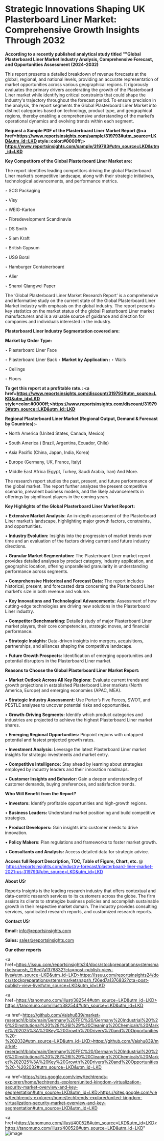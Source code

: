 # Strategic Innovations Shaping UK Plasterboard Liner Market: Comprehensive Growth Insights Through 2032

<strong>According to a recently published analytical study titled ""Global Plasterboard Liner Market Industry Analysis, Comprehensive Forecast, and Opportunities Assessment (2024–2032)</strong>

This report presents a detailed breakdown of revenue forecasts at the global, regional, and national levels, providing an accurate representation of market opportunities across various geographical regions. It rigorously evaluates the primary drivers accelerating the growth of the Plasterboard Liner market while identifying critical constraints that could shape the industry's trajectory throughout the forecast period. To ensure precision in the analysis, the report segments the Global Plasterboard Liner Market into distinct categories based on technology, product type, and geographical regions, thereby enabling a comprehensive understanding of the market’s operational dynamics and evolving trends within each segment.

<strong>Request a Sample PDF of the Plasterboard Liner Market Report </strong><strong>@<a href=https://www.reportsinsights.com/sample/319793#utm_source=LKD&utm_id=LKD style=color:#0000ff;> https://www.reportsinsights.com/sample/319793#utm_source=LKD&utm_id=LKD</a></strong></font>

<strong>Key Competitors of the Global Plasterboard Liner Market are:</strong>

The report identifies leading competitors driving the global Plasterboard Liner market’s competitive landscape, along with their strategic initiatives, technological advancements, and performance metrics.

‣ SCG Packaging

‣ Visy

‣ WEIG-Karton

‣ Fibredevelopment Scandinavia

‣ DS Smith

‣ Siam Kraft

‣ British Gypsum

‣ USG Boral

‣ Hamburger Containerboard

‣ Alier

‣ Shanxi Qiangwei Paper

The ‘Global Plasterboard Liner Market Research Report’ is a comprehensive and informative study on the current state of the Global Plasterboard Liner Market industry with emphasis on the global industry. The report presents key statistics on the market status of the global Plasterboard Liner market manufacturers and is a valuable source of guidance and direction for companies and individuals interested in the industry.

<strong>Plasterboard Liner Industry Segmentation covered are:</strong>

<strong>Market by Order Type: </strong>

‣ Plasterboard Liner Face

‣ Plasterboard Liner Back
‣ 
<strong>Market by Application :</strong>
‣ Walls

‣ Ceilings

‣ Floors

<strong>To get this report at a profitable rate.: <a href=https://www.reportsinsights.com/discount/319793#utm_source=LKD&utm_id=LKD style=color:#0000ff;>https://www.reportsinsights.com/discount/319793#utm_source=LKD&utm_id=LKD</a></strong></font>

<strong>Regional Plasterboard Liner Market (Regional Output, Demand &amp; Forecast by Countries):-</strong>

• North America (United States, Canada, Mexico)

• South America ( Brazil, Argentina, Ecuador, Chile)

• Asia Pacific (China, Japan, India, Korea)

• Europe (Germany, UK, France, Italy)

• Middle East Africa (Egypt, Turkey, Saudi Arabia, Iran) And More.

The research report studies the past, present, and future performance of the global market. The report further analyzes the present competitive scenario, prevalent business models, and the likely advancements in offerings by significant players in the coming years.

<strong>Key Highlights of the Global Plasterboard Liner Market Report:</strong>

• <strong>Extensive Market Analysis:</strong> An in-depth assessment of the Plasterboard Liner market’s landscape, highlighting major growth factors, constraints, and opportunities.

• <strong>Industry Evolution:</strong> Insights into the progression of market trends over time and an evaluation of the factors driving current and future industry directions.

• <strong>Granular Market Segmentation:</strong> The Plasterboard Liner market report provides detailed analyses by product category, industry application, and geographic location, offering unparalleled granularity in understanding performance across segments.

• <strong>Comprehensive Historical and Forecast Data:</strong> The report includes historical, present, and forecasted data concerning the Plasterboard Liner market’s size in both revenue and volume.

• <strong>Key Innovations and Technological Advancements:</strong> Assessment of how cutting-edge technologies are driving new solutions in the Plasterboard Liner industry.

• <strong>Competitor Benchmarking:</strong> Detailed study of major Plasterboard Liner market players, their core competencies, strategic moves, and financial performance.

• <strong>Strategic Insights:</strong> Data-driven insights into mergers, acquisitions, partnerships, and alliances shaping the competitive landscape.

• <strong>Future Growth Prospects:</strong> Identification of emerging opportunities and potential disruptors in the Plasterboard Liner market.

<strong>Reasons to Choose the Global Plasterboard Liner Market Report:</strong>

• <strong>Market Outlook Across All Key Regions:</strong> Evaluate current trends and growth projections in established Plasterboard Liner markets (North America, Europe) and emerging economies (APAC, MEA).

• <strong>Strategic Industry Assessment:</strong> Use Porter’s Five Forces, SWOT, and PESTLE analyses to uncover potential risks and opportunities.

• <strong>Growth-Driving Segments:</strong> Identify which product categories and industries are projected to achieve the highest Plasterboard Liner market shares.

• <strong>Emerging Regional Opportunities:</strong> Pinpoint regions with untapped potential and fastest projected growth rates.

• <strong>Investment Analysis:</strong> Leverage the latest Plasterboard Liner market insights for strategic investments and market entry.

• <strong>Competitive Intelligence:</strong> Stay ahead by learning about strategies employed by industry leaders and their innovation roadmaps.

• <strong>Customer Insights and Behavior:</strong> Gain a deeper understanding of customer demands, buying preferences, and satisfaction trends.

<strong>Who Will Benefit from the Report?</strong>

• <strong>Investors:</strong> Identify profitable opportunities and high-growth regions.

• <strong>Business Leaders:</strong> Understand market positioning and build competitive strategies.

• <strong>Product Developers:</strong> Gain insights into customer needs to drive innovation.

• <strong>Policy Makers:</strong> Plan regulations and frameworks to foster market growth.

• <strong>Consultants and Analysts:</strong> Access detailed data for strategic advice.
</ul>
<strong>Access full Report Description, TOC, Table of Figure, Chart, etc. </strong>@  <a href=https://reportsinsights.com/industry-forecast/plasterboard-liner-market-2021-us-319793#utm_source=LKD&utm_id=LKD style=color:#0000ff;>https://reportsinsights.com/industry-forecast/plasterboard-liner-market-2021-us-319793#utm_source=LKD&utm_id=LKD</a></font>

<strong><strong>About US</strong>:</strong>

Reports Insights is the leading research industry that offers contextual and data-centric research services to its customers across the globe. The firm assists its clients to strategize business policies and accomplish sustainable growth in their respective market domain. The industry provides consulting services, syndicated research reports, and customized research reports.

<strong>Contact US:</strong>

<p class=""""><b>Email:</b> <a href=mailto:info@reportsinsights.com>info@reportsinsights.com</a></p>
<p class=""""><b>Sales:</b> <a href=mailto:sales@reportsinsights.com>sales@reportsinsights.com</a></p>

<strong>Our other reports</strong>

<a href=https://issuu.com/reportsinsights24/docs/stockpreparationsystemsmarketsnapsh_f26ed7a1376832?cta=post-publish-view-live#utm_source=LKD&utm_id=LKD>https://issuu.com/reportsinsights24/docs/stockpreparationsystemsmarketsnapsh_f26ed7a1376832?cta=post-publish-view-live#utm_source=LKD&utm_id=LKD</a>

<a href=https://tanomuno.com/illust/382544#utm_source=LKD&utm_id=LKD>https://tanomuno.com/illust/382544#utm_source=LKD&utm_id=LKD</a>

<a href=https://github.com/Vaishu839/market-reserach1/blob/main/Germany%20FFC%20/Germany%20Industrial%20%26%20Institutional%20%28I%26I%29%20Cleaning%20Chemicals%20Market%202025%3A%20Key%20Growth%20Drivers%20and%20Opportunities%20-%202032#utm_source=LKD&utm_id=LKD>https://github.com/Vaishu839/market-reserach1/blob/main/Germany%20FFC%20/Germany%20Industrial%20%26%20Institutional%20%28I%26I%29%20Cleaning%20Chemicals%20Market%202025%3A%20Key%20Growth%20Drivers%20and%20Opportunities%20-%202032#utm_source=LKD&utm_id=LKD</a>

<a href=https://sites.google.com/view/techtrends-explorerr/home/techtrends-explorer/united-kingdom-virtualization-security-market-overview-and-key-segmentation#utm_source=LKD&utm_id=LKD>https://sites.google.com/view/techtrends-explorerr/home/techtrends-explorer/united-kingdom-virtualization-security-market-overview-and-key-segmentation#utm_source=LKD&utm_id=LKD</a>

<a href=https://tanomuno.com/illust/400526#utm_source=LKD&utm_id=LKD>https://tanomuno.com/illust/400526#utm_source=LKD&utm_id=LKD</a>"
![image](https://github.com/user-attachments/assets/3e7b391e-95f7-43e7-809e-793574bbead6)

